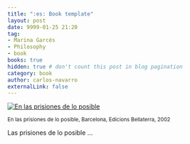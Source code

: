 ```yaml
---
title: ":es: Book template"
layout: post
date: 9999-01-25 21:20
tag:
- Marina Garcés
- Philosophy
- book
books: true
hidden: true # don't count this post in blog pagination
category: book
author: carlos-navarro
externalLink: false
---
```


[![En las prisiones de lo posible](https://www.ed-bellaterra.com/uploads/imgproducts/thumbnails/84-7290-201-3.gif)](https://www.ed-bellaterra.com/php/llibresInfo.php?idLlibre=91)

<sub>En las prisiones de lo posible, Barcelona, Edicions Bellaterra, 2002</sub>

Las prisiones de lo posible ...